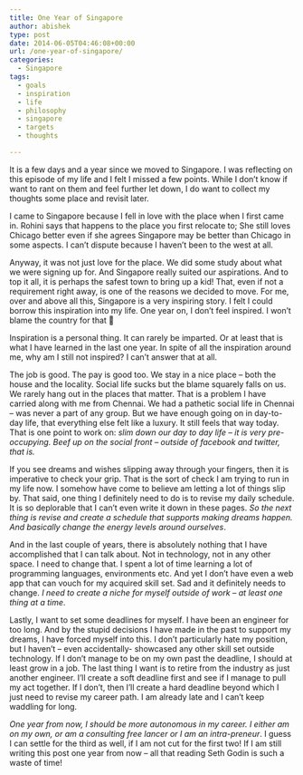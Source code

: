 ```yaml
---
title: One Year of Singapore
author: abishek
type: post
date: 2014-06-05T04:46:08+00:00
url: /one-year-of-singapore/
categories:
  - Singapore
tags:
  - goals
  - inspiration
  - life
  - philosophy
  - singapore
  - targets
  - thoughts

---
```

It is a few days and a year since we moved to Singapore. I was reflecting on this episode of my life and I felt I missed a few points. While I don&#8217;t know if want to rant on them and feel further let down, I do want to collect my thoughts some place and revisit later.

I came to Singapore because I fell in love with the place when I first came in. Rohini says that happens to the place you first relocate to; She still loves Chicago better even if she agrees Singapore may be better than Chicago in some aspects. I can&#8217;t dispute because I haven&#8217;t been to the west at all.

Anyway, it was not just love for the place. We did some study about what we were signing up for. And Singapore really suited our aspirations. And to top it all, it is perhaps the safest town to bring up a kid! That, even if not a requirement right away, is one of the reasons we decided to move. For me, over and above all this, Singapore is a very inspiring story. I felt I could borrow this inspiration into my life. One year on, I don&#8217;t feel inspired. I won&#8217;t blame the country for that 🙂

Inspiration is a personal thing. It can rarely be imparted. Or at least that is what I have learned in the last one year. In spite of all the inspiration around me, why am I still not inspired? I can&#8217;t answer that at all.

The job is good. The pay is good too. We stay in a nice place &#8211; both the house and the locality. Social life sucks but the blame squarely falls on us. We rarely hang out in the places that matter. That is a problem I have carried along with me from Chennai. We had a pathetic social life in Chennai &#8211; was never a part of any group. But we have enough going on in day-to-day life, that everything else felt like a luxury. It still feels that way today. That is one point to work on: _slim down our day to day life &#8211; it is very pre-occupying. Beef up on the social front &#8211; outside of facebook and twitter, that is._

If you see dreams and wishes slipping away through your fingers, then it is imperative to check your grip. That is the sort of check I am trying to run in my life now. I somehow have come to believe am letting a lot of things slip by. That said, one thing I definitely need to do is to revise my daily schedule. It is so deplorable that I can&#8217;t even write it down in these pages. _So the next thing is revise and create a schedule that supports making dreams happen. And basically change the energy levels around ourselves_.

And in the last couple of years, there is absolutely nothing that I have accomplished that I can talk about. Not in technology, not in any other space. I need to change that. I spent a lot of time learning a lot of programming languages, environments etc. And yet I don&#8217;t have even a web app that can vouch for my acquired skill set. Sad and it definitely needs to change. _I need to create a niche for myself outside of work &#8211; at least one thing at a time_.

Lastly, I want to set some deadlines for myself. I have been an engineer for too long. And by the stupid decisions I have made in the past to support my dreams, I have forced myself into this. I don&#8217;t particularly hate my position, but I haven&#8217;t &#8211; even accidentally- showcased any other skill set outside technology. If I don&#8217;t manage to be on my own past the deadline, I should at least grow in a job. The last thing I want is to retire from the industry as just another engineer. I&#8217;ll create a soft deadline first and see if I manage to pull my act together. If I don&#8217;t, then I&#8217;ll create a hard deadline beyond which I just need to revise my career path. I am already late and I can&#8217;t keep waddling for long.

_One year from now, I should be more autonomous in my career. I either am on my own, or am a consulting free lancer or I am an intra-preneur_. I guess I can settle for the third as well, if I am not cut for the first two! If I am still writing this post one year from now &#8211; all that reading Seth Godin is such a waste of time!